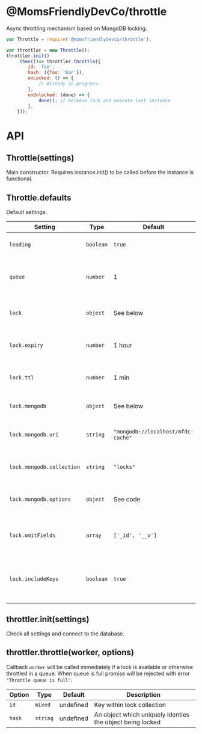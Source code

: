 @MomsFriendlyDevCo/throttle
=======================
Async throttling mechanism based on MongoDB locking.

```javascript
var Throttle = require('@momsfriendlydevco/throttle');

var throttler = new Throttle();
throttler.init()
	.then(()=> throttler.throttle({
		id: 'foo',
		hash: ({foo: 'bar'}),
		onLocked: () => {
			// Already in progress.
		},
		onUnlocked: (done) => {
			done(); // Release lock and execute last instance
		},
	}));
```


API
===

Throttle(settings)
--------------
Main constructor.
Requires instance.init() to be called before the instance is functional.


Throttle.defaults
-------------
Default settings.

| Setting              | Type     | Default                            | Description                                     |
|----------------------|----------|------------------------------------|-------------------------------------------------|
| `leading`             | `boolean` | `true`                             | Bypasses use of the queue |
| `queue`             | `number` | 1                             | Number of items for which to keep queued callbacks |
| `lock`            | `object` | See below                          | Lock package configuration options                      |
| `lock.expiry`             | `number` | 1 hour                             | The time in milliseconds until the lock expires |
| `lock.ttl`             | `number` | 1 min                             | The time in milliseconds until keep-alive expires |
| `lock.mongodb`            | `object` | See below                          | MongoDB connection options                      |
| `lock.mongodb.uri`        | `string` | `"mongodb://localhost/mfdc-cache"` | The MongoDB URI to connect to                   |
| `lock.mongodb.collection` | `string` | `"locks"`                          | The name of the collection to use               |
| `lock.mongodb.options`    | `object` | See code                           | Additional connection options to use            |
| `lock.omitFields`         | `array`  | `['_id', '__v']`                   | Which fields to autmatically skip when using `get()` |
| `lock.includeKeys`        | `boolean` | `true`                            | Also save the key field values, reduces overhead to disable this |


throttler.init(settings)
-------------------
Check all settings and connect to the database.


throttler.throttle(worker, options)
----------------------------------
Callback `worker` will be called immediately if a lock is available or otherwise throttled in a queue. When queue is full promise will be rejected with error `"Throttle queue is full"`.

| Option              | Type     | Default                            | Description                                     |
|----------------------|----------|------------------------------------|-------------------------------------------------|
| `id`             | `mixed` | undefined                             | Key within lock collection |
| `hash`             | `string` | undefined                             | An object which uniquely identies the object being locked |
